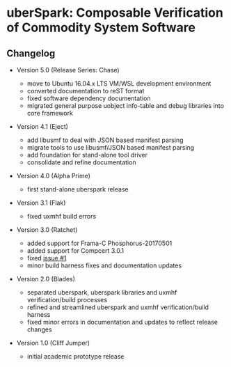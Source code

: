 # uberSpark: Composable Verification of Commodity System Software


## Changelog

* Version 5.0 (Release Series: Chase)
	* move to Ubuntu 16.04.x LTS VM/WSL development environment
	* converted documentation to reST format
	* fixed software dependency documentation
	* migrated general purpose uobject info-table and debug libraries into core framework
	
* Version 4.1 (Eject)
	* add libusmf to deal with JSON based manifest parsing
	* migrate tools to use libusmf/JSON based manifest parsing
	* add foundation for stand-alone tool driver
	* consolidate and refine documentation

* Version 4.0 (Alpha Prime)
	* first stand-alone uberspark release

* Version 3.1 (Flak)
	* fixed uxmhf build errors

* Version 3.0 (Ratchet)
	* added support for Frama-C Phosphorus-20170501
	* added support for Compcert 3.0.1
	* fixed [issue #1](https://github.com/hypcode/uberspark/issues/1)
	* minor build harness fixes and documentation updates

* Version 2.0 (Blades)
	* separated uberspark, uberspark libraries and uxmhf verification/build processes
	* refined and streamlined uberspark and uxmhf verification/build harness
	* fixed minor errors in documentation and updates to reflect release changes

* Version 1.0 (Cliff Jumper)
	* initial academic prototype release


